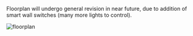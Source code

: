 Floorplan will undergo general revision in near future, due to addition of smart wall switches (many more lights to control).

![floorplan](https://i.imgur.com/6QCInOK.jpg)
